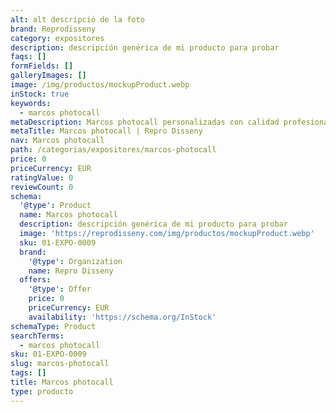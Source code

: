 ```yaml
---
alt: alt descripció de la foto
brand: Reprodisseny
category: expositores
description: descripción genérica de mi producto para probar
faqs: []
formFields: []
galleryImages: []
image: /img/productos/mockupProduct.webp
inStock: true
keywords:
  - marcos photocall
metaDescription: Marcos photocall personalizadas con calidad profesional en Cataluña.
metaTitle: Marcos photocall | Repro Disseny
nav: Marcos photocall
path: /categorias/expositores/marcos-photocall
price: 0
priceCurrency: EUR
ratingValue: 0
reviewCount: 0
schema:
  '@type': Product
  name: Marcos photocall
  description: descripción genérica de mi producto para probar
  image: 'https://reprodisseny.com/img/productos/mockupProduct.webp'
  sku: 01-EXPO-0009
  brand:
    '@type': Organization
    name: Repro Disseny
  offers:
    '@type': Offer
    price: 0
    priceCurrency: EUR
    availability: 'https://schema.org/InStock'
schemaType: Product
searchTerms:
  - marcos photocall
sku: 01-EXPO-0009
slug: marcos-photocall
tags: []
title: Marcos photocall
type: producto
---
```


